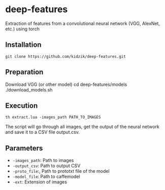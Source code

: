 # deep-features
Extraction of features from a convolutional neural network (VGG, AlexNet, etc.) using torch

## Installation
    git clone https://github.com/kidzik/deep-features.git

## Preparation
Download VGG (or other model)
    cd deep-features/models
    ./download_models.sh

## Execution
    th extract.lua -images_path PATH_TO_IMAGES

The script will go through all images, get the output of the neural network and save it to a CSV file output.csv.

## Parameters
* `-images_path`: Path to images
* `-output_csv`: Path to output CSV
* `-proto_file`:, Path to prototxt file of the model
* `-model_file`: Path to caffemodel
* `-ext`: Extension of images
